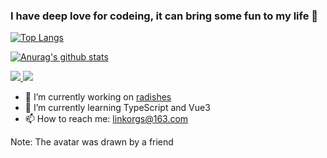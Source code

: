 ### I have deep love for codeing, it can bring some fun to my life 👋

[![Top Langs](https://github-readme-stats.vercel.app/api/top-langs/?username=Linkontoask&layout=compact&theme=dark)](https://github.com/Linkontoask)

[![Anurag's github stats](https://github-readme-stats.vercel.app/api?username=Linkontoask&show_icons=true&theme=dark)](https://github.com/Linkontoask)

<a href="https://github.com/Linkontoask/radishes">
  <img src="https://github-readme-stats.vercel.app/api/pin/?username=Linkontoask&repo=radishes&theme=dark" />
</a>
<a href="https://github.com/Linkontoask/v-easy-components">
  <img src="https://github-readme-stats.vercel.app/api/pin/?username=Linkontoask&repo=v-easy-components&theme=dark" />
</a>

- 🔭 I’m currently working on [radishes](https://github.com/Linkontoask/radishes)
- 🌱 I’m currently learning TypeScript and Vue3
- 📫 How to reach me: linkorgs@163.com

Note: The avatar was drawn by a friend
